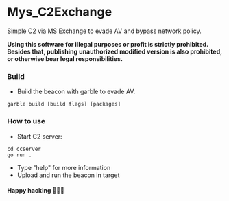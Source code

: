 # Mys_C2Exchange
Simple C2 via MS Exchange to evade AV and bypass network policy.  

__Using this software for illegal purposes or profit is strictly prohibited. Besides that, publishing unauthorized modified version is also prohibited, or otherwise bear legal responsibilities.__  

### Build
- Build the beacon with garble to evade AV.
```
garble build [build flags] [packages]
```  
### How to use
- Start C2 server:
```
cd ccserver
go run .
```
- Type "help" for more information
- Upload and run the beacon in target


#### Happy hacking 🎉🎉🎉
